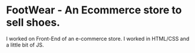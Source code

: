 # FootWear - An Ecommerce store to sell shoes.
I worked on Front-End of an e-commerce store. I worked in HTML/CSS and a little bit of JS.
